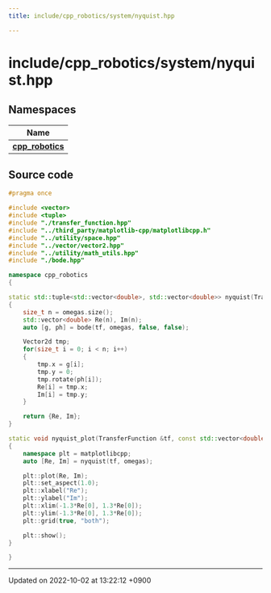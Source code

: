 ```yaml
---
title: include/cpp_robotics/system/nyquist.hpp

---
```


# include/cpp_robotics/system/nyquist.hpp



## Namespaces

| Name           |
| -------------- |
| **[cpp_robotics](/cpp_robotics/doxybook/Namespaces/namespacecpp__robotics/)**  |




## Source code

```cpp
#pragma once

#include <vector>
#include <tuple>
#include "./transfer_function.hpp"
#include "../third_party/matplotlib-cpp/matplotlibcpp.h"
#include "../utility/space.hpp"
#include "../vector/vector2.hpp"
#include "../utility/math_utils.hpp"
#include "./bode.hpp"

namespace cpp_robotics
{

static std::tuple<std::vector<double>, std::vector<double>> nyquist(TransferFunction &tf, const std::vector<double> &omegas = logspace(-2, 2, 500))
{
    size_t n = omegas.size();
    std::vector<double> Re(n), Im(n);
    auto [g, ph] = bode(tf, omegas, false, false);

    Vector2d tmp;
    for(size_t i = 0; i < n; i++)
    {
        tmp.x = g[i];
        tmp.y = 0;
        tmp.rotate(ph[i]);
        Re[i] = tmp.x;
        Im[i] = tmp.y;
    }

    return {Re, Im};
}

static void nyquist_plot(TransferFunction &tf, const std::vector<double> &omegas = logspace(-2, 2, 500))
{
    namespace plt = matplotlibcpp;
    auto [Re, Im] = nyquist(tf, omegas);

    plt::plot(Re, Im);
    plt::set_aspect(1.0);
    plt::xlabel("Re");
    plt::ylabel("Im");
    plt::xlim(-1.3*Re[0], 1.3*Re[0]);
    plt::ylim(-1.3*Re[0], 1.3*Re[0]);
    plt::grid(true, "both");

    plt::show();
}

}
```


-------------------------------

Updated on 2022-10-02 at 13:22:12 +0900
